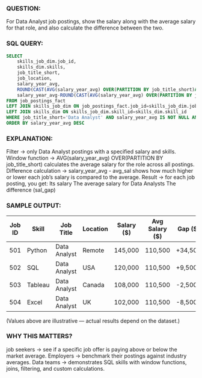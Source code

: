 ### QUESTION:
For Data Analyst job postings, show the salary along with the average salary for that role, and also calculate the difference between the two.

### SQL QUERY:
```sql
SELECT 
    skills_job_dim.job_id,
    skills_dim.skills,
    job_title_short,
    job_location,
    salary_year_avg,
    ROUND(CAST(AVG(salary_year_avg) OVER(PARTITION BY job_title_short)AS NUMERIC),2) AS avg_sal,
    salary_year_avg-ROUND(CAST(AVG(salary_year_avg) OVER(PARTITION BY job_title_short)AS NUMERIC),2) AS sal_gap
FROM job_postings_fact
LEFT JOIN skills_job_dim ON job_postings_fact.job_id=skills_job_dim.job_id
LEFT JOIN skills_dim ON skills_job_dim.skill_id=skills_dim.skill_id
WHERE job_title_short='Data Analyst' AND salary_year_avg IS NOT NULL AND skills_dim.skills IS NOT NULL
ORDER BY salary_year_avg DESC
```

### EXPLANATION:
Filter → only Data Analyst postings with a specified salary and skills.
Window function → AVG(salary_year_avg) OVER(PARTITION BY job_title_short) calculates the average salary for the role across all postings.
Difference calculation → salary_year_avg - avg_sal shows how much higher or lower each job’s salary is compared to the average.
Result → for each job posting, you get:
Its salary
The average salary for Data Analysts
The difference (sal_gap)


### SAMPLE OUTPUT:

| Job ID | Skill   | Job Title     | Location | Salary ($) | Avg Salary ($) | Gap ($) |
|--------|---------|---------------|----------|------------|----------------|---------|
| 501    | Python  | Data Analyst  | Remote   | 145,000    | 110,500        | +34,500 |
| 502    | SQL     | Data Analyst  | USA      | 120,000    | 110,500        | +9,500  |
| 503    | Tableau | Data Analyst  | Canada   | 108,000    | 110,500        | -2,500  |
| 504    | Excel   | Data Analyst  | UK       | 102,000    | 110,500        | -8,500  |

(Values above are illustrative — actual results depend on the dataset.)


### WHY THIS MATTERS?
job seekers → see if a specific job offer is paying above or below the market average.
Employers → benchmark their postings against industry averages.
Data teams → demonstrates SQL skills with window functions, joins, filtering, and custom calculations.